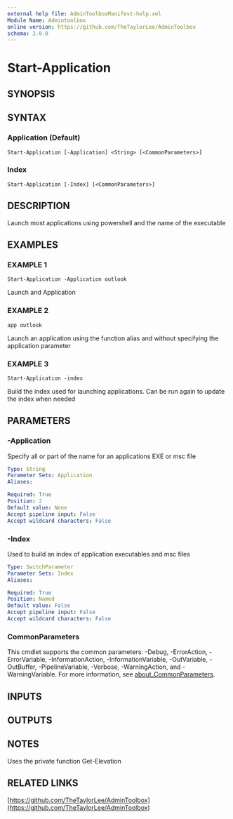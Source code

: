 ```yaml
---
external help file: AdminToolboxManifest-help.xml
Module Name: Admintoolbox
online version: https://github.com/TheTaylorLee/AdminToolbox
schema: 2.0.0
---
```


# Start-Application

## SYNOPSIS

## SYNTAX

### Application (Default)
```
Start-Application [-Application] <String> [<CommonParameters>]
```

### Index
```
Start-Application [-Index] [<CommonParameters>]
```

## DESCRIPTION
Launch most applications using powershell and the name of the executable

## EXAMPLES

### EXAMPLE 1
```
Start-Application -Application outlook
```

Launch and Application

### EXAMPLE 2
```
app outlook
```

Launch an application using the function alias and without specifying the application parameter

### EXAMPLE 3
```
Start-Application -index
```

Build the index used for launching applications.
Can be run again to update the index when needed

## PARAMETERS

### -Application
Specify all or part of the name for an applications EXE or msc file

```yaml
Type: String
Parameter Sets: Application
Aliases:

Required: True
Position: 2
Default value: None
Accept pipeline input: False
Accept wildcard characters: False
```

### -Index
Used to build an index of application executables and msc files

```yaml
Type: SwitchParameter
Parameter Sets: Index
Aliases:

Required: True
Position: Named
Default value: False
Accept pipeline input: False
Accept wildcard characters: False
```

### CommonParameters
This cmdlet supports the common parameters: -Debug, -ErrorAction, -ErrorVariable, -InformationAction, -InformationVariable, -OutVariable, -OutBuffer, -PipelineVariable, -Verbose, -WarningAction, and -WarningVariable. For more information, see [about_CommonParameters](http://go.microsoft.com/fwlink/?LinkID=113216).

## INPUTS

## OUTPUTS

## NOTES
Uses the private function Get-Elevation

## RELATED LINKS

[https://github.com/TheTaylorLee/AdminToolbox](https://github.com/TheTaylorLee/AdminToolbox)

